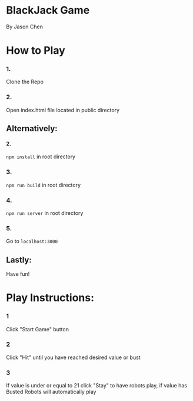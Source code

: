 # BlackJack Game
By Jason Chen
# How to Play
### 1. 
Clone the Repo
### 2.
Open index.html file located in public directory
## Alternatively:
#### 2. 
`npm install` in root directory
### 3. 
`npm run build` in root directory
### 4.
`npm run server` in root directory
### 5.  
Go to `localhost:3000`
## Lastly:
Have fun!

# Play Instructions:
### 1 
Click "Start Game" button
### 2
Click "Hit" until you have reached desired value or bust
### 3
If value is under or equal to 21 click "Stay" to have robots play, if value has Busted Robots will automatically play